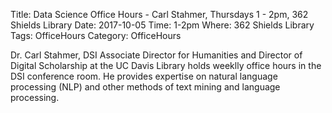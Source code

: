 Title: Data Science Office Hours - Carl Stahmer, Thursdays 1 - 2pm, 362 Shields Library 
Date: 2017-10-05
Time: 1-2pm
Where: 362 Shields Library
Tags: OfficeHours
Category: OfficeHours

Dr. Carl Stahmer, DSI Associate Director for Humanities and Director of Digital Scholarship at the UC Davis Library holds weeklly office hours in the DSI conference room. He provides expertise on natural language processing (NLP) and other methods of text mining and language processing.